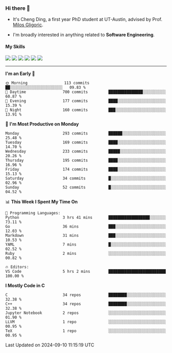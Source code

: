 ### Hi there 👋

* It's Cheng Ding, a first year PhD student at UT-Austin, advised by Prof. [Milos Gligoric](https://users.ece.utexas.edu/~gligoric/).

* I'm broadly interested in anything related to **Software Engineering**.

#### My Skills

![](https://img.shields.io/badge/C++-65318e?logo=cplusplus&logoColor=fff)
![](https://img.shields.io/badge/Python-3e74a2?logo=python&logoColor=fff)
![](https://img.shields.io/badge/C-5654a2?logo=c&logoColor=fff)
![](https://img.shields.io/badge/Go-00aaff?logo=go&logoColor=fff)
![](https://img.shields.io/badge/Docker-0088ff?logo=docker&logoColor=fff)
![](https://img.shields.io/badge/Apache-D22128?logo=apache&logoColor=fff)

---
<!--START_SECTION:waka-->
**I'm an Early 🐤** 

```text
🌞 Morning                113 commits         ██░░░░░░░░░░░░░░░░░░░░░░░   09.83 % 
🌆 Daytime                700 commits         ███████████████░░░░░░░░░░   60.87 % 
🌃 Evening                177 commits         ████░░░░░░░░░░░░░░░░░░░░░   15.39 % 
🌙 Night                  160 commits         ███░░░░░░░░░░░░░░░░░░░░░░   13.91 % 
```
📅 **I'm Most Productive on Monday** 

```text
Monday                   293 commits         ██████░░░░░░░░░░░░░░░░░░░   25.48 % 
Tuesday                  169 commits         ████░░░░░░░░░░░░░░░░░░░░░   14.70 % 
Wednesday                233 commits         █████░░░░░░░░░░░░░░░░░░░░   20.26 % 
Thursday                 195 commits         ████░░░░░░░░░░░░░░░░░░░░░   16.96 % 
Friday                   174 commits         ████░░░░░░░░░░░░░░░░░░░░░   15.13 % 
Saturday                 34 commits          █░░░░░░░░░░░░░░░░░░░░░░░░   02.96 % 
Sunday                   52 commits          █░░░░░░░░░░░░░░░░░░░░░░░░   04.52 % 
```


📊 **This Week I Spent My Time On** 

```text
💬 Programming Languages: 
Python                   3 hrs 41 mins       ██████████████████░░░░░░░   73.11 % 
Go                       36 mins             ███░░░░░░░░░░░░░░░░░░░░░░   12.03 % 
Markdown                 31 mins             ███░░░░░░░░░░░░░░░░░░░░░░   10.53 % 
YAML                     7 mins              █░░░░░░░░░░░░░░░░░░░░░░░░   02.52 % 
Ruby                     2 mins              ░░░░░░░░░░░░░░░░░░░░░░░░░   00.82 % 

🔥 Editors: 
VS Code                  5 hrs 2 mins        █████████████████████████   100.00 % 
```

**I Mostly Code in C** 

```text
C                        34 repos            ████████░░░░░░░░░░░░░░░░░   32.38 % 
C++                      34 repos            ████████░░░░░░░░░░░░░░░░░   32.38 % 
Jupyter Notebook         2 repos             ░░░░░░░░░░░░░░░░░░░░░░░░░   01.90 % 
LLVM                     1 repo              ░░░░░░░░░░░░░░░░░░░░░░░░░   00.95 % 
TeX                      1 repo              ░░░░░░░░░░░░░░░░░░░░░░░░░   00.95 % 
```




 Last Updated on 2024-09-10 11:15:19 UTC
<!--END_SECTION:waka-->
